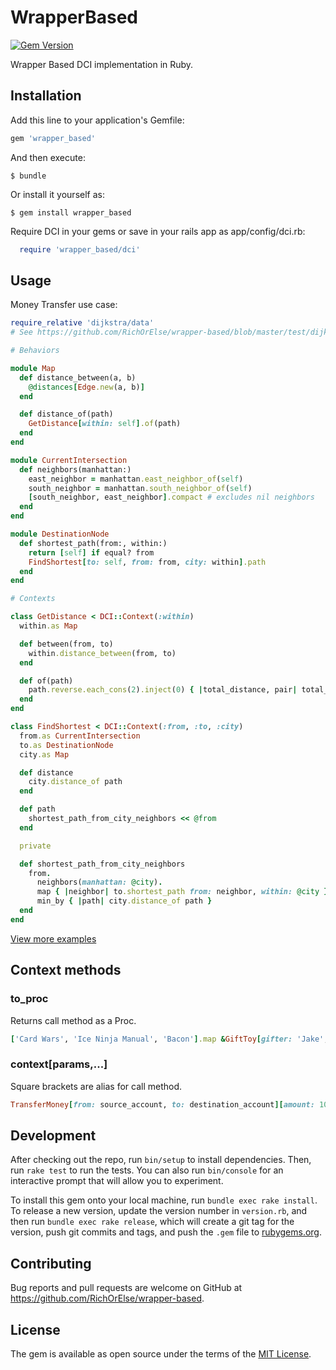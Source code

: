 # WrapperBased

[![Gem Version](https://badge.fury.io/rb/wrapper_based.svg)](https://badge.fury.io/rb/wrapper_based)

Wrapper Based DCI implementation in Ruby.

## Installation

Add this line to your application's Gemfile:

```ruby
gem 'wrapper_based'
```

And then execute:

    $ bundle

Or install it yourself as:

    $ gem install wrapper_based


Require DCI in your gems or save in your rails app as app/config/dci.rb:

```ruby
  require 'wrapper_based/dci'
```

## Usage

Money Transfer use case:

```ruby
require_relative 'dijkstra/data'
# See https://github.com/RichOrElse/wrapper-based/blob/master/test/dijkstra_test.rb

# Behaviors

module Map
  def distance_between(a, b)
    @distances[Edge.new(a, b)]
  end

  def distance_of(path)
    GetDistance[within: self].of(path)
  end
end

module CurrentIntersection
  def neighbors(manhattan:)
    east_neighbor = manhattan.east_neighbor_of(self)
    south_neighbor = manhattan.south_neighbor_of(self)
    [south_neighbor, east_neighbor].compact # excludes nil neighbors
  end
end

module DestinationNode
  def shortest_path(from:, within:)
    return [self] if equal? from
    FindShortest[to: self, from: from, city: within].path
  end
end

# Contexts

class GetDistance < DCI::Context(:within)
  within.as Map

  def between(from, to)
    within.distance_between(from, to)
  end

  def of(path)
    path.reverse.each_cons(2).inject(0) { |total_distance, pair| total_distance + between(*pair) }
  end
end

class FindShortest < DCI::Context(:from, :to, :city)
  from.as CurrentIntersection
  to.as DestinationNode
  city.as Map

  def distance
    city.distance_of path
  end

  def path
    shortest_path_from_city_neighbors << @from
  end

  private

  def shortest_path_from_city_neighbors
    from.
      neighbors(manhattan: @city).
      map { |neighbor| to.shortest_path from: neighbor, within: @city }.
      min_by { |path| city.distance_of path }
  end
end
```

[View more examples](https://github.com/RichOrElse/wrapper-based/tree/master/examples)

## Context methods

### to_proc

Returns call method as a Proc.

```ruby
['Card Wars', 'Ice Ninja Manual', 'Bacon'].map &GiftToy[gifter: 'Jake', giftee: 'Finn']
```

### context[params,...]

Square brackets are alias for call method.

```ruby
TransferMoney[from: source_account, to: destination_account][amount: 100]
```

## Development

After checking out the repo, run `bin/setup` to install dependencies. Then, run `rake test` to run the tests. You can also run `bin/console` for an interactive prompt that will allow you to experiment.

To install this gem onto your local machine, run `bundle exec rake install`. To release a new version, update the version number in `version.rb`, and then run `bundle exec rake release`, which will create a git tag for the version, push git commits and tags, and push the `.gem` file to [rubygems.org](https://rubygems.org).

## Contributing

Bug reports and pull requests are welcome on GitHub at https://github.com/RichOrElse/wrapper-based.

## License

The gem is available as open source under the terms of the [MIT License](http://opensource.org/licenses/MIT).
